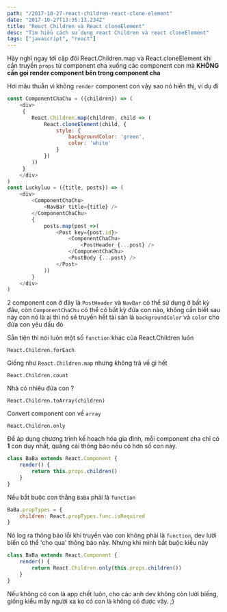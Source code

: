 ```yaml
---
path: "/2017-10-27-react-children-react-clone-element"
date: "2017-10-27T13:35:13.234Z"
title: "React Children và React cloneElement"
desc: "Tìm hiểu cách sử dụng react Children và react cloneElement"
tags: ["javascript", "react"]
---
```


Hãy nghĩ ngay tới cặp đôi React.Children.map và React.cloneElement khi cần truyền `props` từ component cha xuống các component con mà **KHÔNG cần gọi render component bên trong component cha**

Hơi mâu thuẫn vì không `render` component con vậy sao nó hiển thị, ví dụ đi

```js
const ComponentChaChu = ({children}) => (
    <div>
     {
        React.Children.map(children, child => (
            React.cloneElement(child, {
                style: {
                    backgroundColor: 'green',
                    color: 'white'
                }
            })
        ))
     }
    </div>
)
const Luckyluu = ({title, posts}) => (
    <div>
        <ComponentChaChu>
            <NavBar title={title} />
        </ComponentChaChu>
        {
            posts.map(post =>(
                <Post key={post.id}>
                    <ComponentChaChu>
                        <PostHeader {...post} /> 
                    </ComponentChaChu>
                    <PostBody {...post} />
                </Post>
            ))
        }
    </div>
)
```

2 component con ở đây là `PostHeader` và `NavBar` có thể sử dụng ở bất kỳ đâu, còn `ComponentChaChu` có thể có bất kỳ đứa con nào, không cần biết sau này con nó là ai thì nó sẽ truyền hết tài sản là `backgroundColor` và `color` cho đứa con yêu dấu đó

Sẵn tiện thì nói luôn một số `function` khác của React.Children luôn

`React.Children.forEach`

Giống như `React.Children.map` nhưng không trả về gì hết

`React.Children.count`

Nhà có nhiêu đứa con ?

`React.Children.toArray(children)`

Convert component con về `array`

`React.Children.only`

Để áp dụng chương trình kế hoạch hóa gia đình, mỗi component cha chỉ có **1** con duy nhất, quăng cái thông báo nếu có hơn số con này.

```js
class BaBa extends React.Component {
    render() {
        return this.props.children()
    }
}
```

Nếu bắt buộc con thằng `BaBa` phải là `function`

```js
BaBa.propTypes = {
    children: React.propTypes.func.isRequired
}
```

Nó log ra thông báo lỗi khi truyền vào con không phải là `function`, dev lười biến có thể 'cho qua' thông báo này. Nhưng khi mình bắt buộc kiểu này

```js
class BaBa extends React.Component {
    render() {
        return React.Children.only(this.props.children())
    }
}
```

Nếu không có con là app chết luôn, cho các anh dev không còn lười biếng, giống kiểu mấy người xa ko có con là không có được vây. ;)